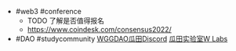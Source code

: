 - #web3 #conference
	- TODO 了解是否值得报名
	- https://www.coindesk.com/consensus2022/
- #DAO #studycommunity 
  [WGGDAO瓜田Discord](https://discord.com/channels/937958330855477258/970886928729780234)
  [瓜田实验室W Labs](https://twitter.com/GuaTianGuaTian)